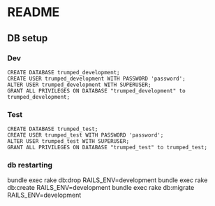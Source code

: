 # README

## DB setup

### Dev

```
CREATE DATABASE trumped_development;
CREATE USER trumped_development WITH PASSWORD 'password';
ALTER USER trumped_development WITH SUPERUSER;
GRANT ALL PRIVILEGES ON DATABASE "trumped_development" to trumped_development;
```

### Test

```
CREATE DATABASE trumped_test;
CREATE USER trumped_test WITH PASSWORD 'password';
ALTER USER trumped_test WITH SUPERUSER;
GRANT ALL PRIVILEGES ON DATABASE "trumped_test" to trumped_test;
```

### db restarting

bundle exec rake db:drop RAILS_ENV=development
bundle exec rake db:create RAILS_ENV=development
bundle exec rake db:migrate RAILS_ENV=development
